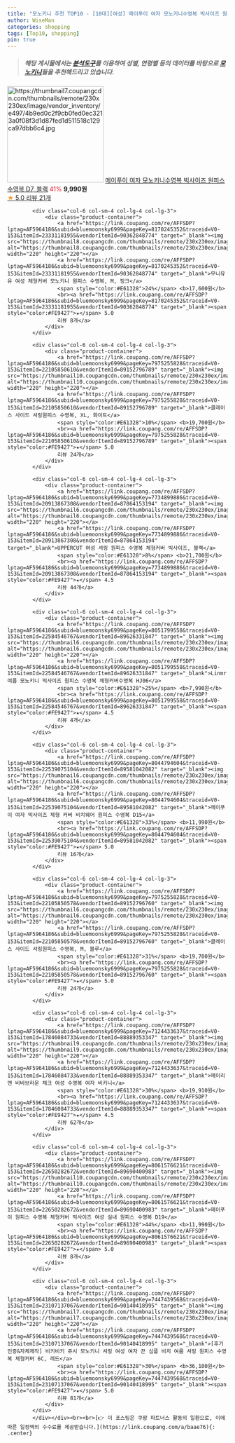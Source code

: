 ```yaml
---
title: "모노키니 추천 TOP10 - [10대][여성] 메이푸이 여자 모노키니수영복 빅사이즈 원피스 수영복 D7, 블랙"
author: WiseMan
categories: shopping
tags: [Top10, shopping]
pin: true
---
```


> ##### 해당 게시물에서는 [**분석도구**](https://itemscout.io/)를 이용하여 **성별**, **연령별** 등의 데이터를 바탕으로 [**모노키니**](https://link.coupang.com/a/baae76)들을 추천해드리고 있습니다.
<div class="container"><div class="row">
            <div class="col-6 col-sm-4 col-lg-4 col-lg-3">
                <div class="product-container">
                    <a href="https://link.coupang.com/re/AFFSDP?lptag=AF5964186&subid=bluemoonsky6999&pageKey=7994396351&traceid=V0-153&itemId=22231793011&vendorItemId=89277697864" target="_blank"><img src="https://thumbnail7.coupangcdn.com/thumbnails/remote/230x230ex/image/vendor_inventory/e497/4b9ed0c2f9cb0fed0ec3213a0f08f3d1d87fed1d511518c129ca97dbb6c4.jpg" alt="https://thumbnail7.coupangcdn.com/thumbnails/remote/230x230ex/image/vendor_inventory/e497/4b9ed0c2f9cb0fed0ec3213a0f08f3d1d87fed1d511518c129ca97dbb6c4.jpg" width="220" height="220"></a>
                    <a href="https://link.coupang.com/re/AFFSDP?lptag=AF5964186&subid=bluemoonsky6999&pageKey=7994396351&traceid=V0-153&itemId=22231793011&vendorItemId=89277697864" target="_blank">메이푸이 여자 모노키니수영복 빅사이즈 원피스 수영복 D7, 블랙</a>
                    <span style="color:#E61328">41%</span> <b>9,990원</b>
                    <br><a href="https://link.coupang.com/re/AFFSDP?lptag=AF5964186&subid=bluemoonsky6999&pageKey=7994396351&traceid=V0-153&itemId=22231793011&vendorItemId=89277697864" target="_blank"><span style="color:#FE9427">★</span> 5.0
                    리뷰 21개</a>
                </div>
            </div>
            
            <div class="col-6 col-sm-4 col-lg-4 col-lg-3">
                <div class="product-container">
                    <a href="https://link.coupang.com/re/AFFSDP?lptag=AF5964186&subid=bluemoonsky6999&pageKey=8170245352&traceid=V0-153&itemId=23331181955&vendorItemId=90362848774" target="_blank"><img src="https://thumbnail8.coupangcdn.com/thumbnails/remote/230x230ex/image/vendor_inventory/b630/73499fcd489eed1f61c2e6e7a740685a97fcbb0fd52df1ac83f55060ec36.png" alt="https://thumbnail8.coupangcdn.com/thumbnails/remote/230x230ex/image/vendor_inventory/b630/73499fcd489eed1f61c2e6e7a740685a97fcbb0fd52df1ac83f55060ec36.png" width="220" height="220"></a>
                    <a href="https://link.coupang.com/re/AFFSDP?lptag=AF5964186&subid=bluemoonsky6999&pageKey=8170245352&traceid=V0-153&itemId=23331181955&vendorItemId=90362848774" target="_blank">무니유유 여성 체형커버 모노키니 원피스 수영복, M, 핑크</a>
                    <span style="color:#E61328">24%</span> <b>17,600원</b>
                    <br><a href="https://link.coupang.com/re/AFFSDP?lptag=AF5964186&subid=bluemoonsky6999&pageKey=8170245352&traceid=V0-153&itemId=23331181955&vendorItemId=90362848774" target="_blank"><span style="color:#FE9427">★</span> 5.0
                    리뷰 8개</a>
                </div>
            </div>
            
            <div class="col-6 col-sm-4 col-lg-4 col-lg-3">
                <div class="product-container">
                    <a href="https://link.coupang.com/re/AFFSDP?lptag=AF5964186&subid=bluemoonsky6999&pageKey=7975255828&traceid=V0-153&itemId=22105850610&vendorItemId=89152796789" target="_blank"><img src="https://thumbnail10.coupangcdn.com/thumbnails/remote/230x230ex/image/vendor_inventory/8672/e3bc717208bb35c913f5927ebff41882cbbfdbf665a1f0250418806fbd67.jpg" alt="https://thumbnail10.coupangcdn.com/thumbnails/remote/230x230ex/image/vendor_inventory/8672/e3bc717208bb35c913f5927ebff41882cbbfdbf665a1f0250418806fbd67.jpg" width="220" height="220"></a>
                    <a href="https://link.coupang.com/re/AFFSDP?lptag=AF5964186&subid=bluemoonsky6999&pageKey=7975255828&traceid=V0-153&itemId=22105850610&vendorItemId=89152796789" target="_blank">클레이스 사이드 셔링원피스 수영복, XL, 화이트</a>
                    <span style="color:#E61328">10%</span> <b>19,700원</b>
                    <br><a href="https://link.coupang.com/re/AFFSDP?lptag=AF5964186&subid=bluemoonsky6999&pageKey=7975255828&traceid=V0-153&itemId=22105850610&vendorItemId=89152796789" target="_blank"><span style="color:#FE9427">★</span> 5.0
                    리뷰 24개</a>
                </div>
            </div>
            
            <div class="col-6 col-sm-4 col-lg-4 col-lg-3">
                <div class="product-container">
                    <a href="https://link.coupang.com/re/AFFSDP?lptag=AF5964186&subid=bluemoonsky6999&pageKey=7734899886&traceid=V0-153&itemId=20913867308&vendorItemId=87864153194" target="_blank"><img src="https://thumbnail6.coupangcdn.com/thumbnails/remote/230x230ex/image/vendor_inventory/0d88/f6ed6c111a20e3f554d3d0e7c54624d1ed6da88b8d7ab0d719cb83d63c4f.jpg" alt="https://thumbnail6.coupangcdn.com/thumbnails/remote/230x230ex/image/vendor_inventory/0d88/f6ed6c111a20e3f554d3d0e7c54624d1ed6da88b8d7ab0d719cb83d63c4f.jpg" width="220" height="220"></a>
                    <a href="https://link.coupang.com/re/AFFSDP?lptag=AF5964186&subid=bluemoonsky6999&pageKey=7734899886&traceid=V0-153&itemId=20913867308&vendorItemId=87864153194" target="_blank">UPPERCUT 여성 셔링 원피스 수영복 체형커버 빅사이즈, 블랙</a>
                    <span style="color:#E61328">8%</span> <b>21,700원</b>
                    <br><a href="https://link.coupang.com/re/AFFSDP?lptag=AF5964186&subid=bluemoonsky6999&pageKey=7734899886&traceid=V0-153&itemId=20913867308&vendorItemId=87864153194" target="_blank"><span style="color:#FE9427">★</span> 4.5
                    리뷰 44개</a>
                </div>
            </div>
            
            <div class="col-6 col-sm-4 col-lg-4 col-lg-3">
                <div class="product-container">
                    <a href="https://link.coupang.com/re/AFFSDP?lptag=AF5964186&subid=bluemoonsky6999&pageKey=8051799558&traceid=V0-153&itemId=22584546767&vendorItemId=89626331847" target="_blank"><img src="https://thumbnail6.coupangcdn.com/thumbnails/remote/230x230ex/image/vendor_inventory/9945/18049348e2af5a58153a83ccf1f61779ce18335c9dabc237f8ab0c484fe9.png" alt="https://thumbnail6.coupangcdn.com/thumbnails/remote/230x230ex/image/vendor_inventory/9945/18049348e2af5a58153a83ccf1f61779ce18335c9dabc237f8ab0c484fe9.png" width="220" height="220"></a>
                    <a href="https://link.coupang.com/re/AFFSDP?lptag=AF5964186&subid=bluemoonsky6999&pageKey=8051799558&traceid=V0-153&itemId=22584546767&vendorItemId=89626331847" target="_blank">Linmr 여름 모노키니 빅사이즈 원피스 수영복 체형커버수영복 HJ06</a>
                    <span style="color:#E61328">25%</span> <b>7,990원</b>
                    <br><a href="https://link.coupang.com/re/AFFSDP?lptag=AF5964186&subid=bluemoonsky6999&pageKey=8051799558&traceid=V0-153&itemId=22584546767&vendorItemId=89626331847" target="_blank"><span style="color:#FE9427">★</span> 4.5
                    리뷰 4개</a>
                </div>
            </div>
            
            <div class="col-6 col-sm-4 col-lg-4 col-lg-3">
                <div class="product-container">
                    <a href="https://link.coupang.com/re/AFFSDP?lptag=AF5964186&subid=bluemoonsky6999&pageKey=8044794604&traceid=V0-153&itemId=22539075104&vendorItemId=89581042082" target="_blank"><img src="https://thumbnail6.coupangcdn.com/thumbnails/remote/230x230ex/image/vendor_inventory/3d86/14dfa9486c361d1a2563366b9f19c87525874d41cfefe80671b90dc34fdd.jpg" alt="https://thumbnail6.coupangcdn.com/thumbnails/remote/230x230ex/image/vendor_inventory/3d86/14dfa9486c361d1a2563366b9f19c87525874d41cfefe80671b90dc34fdd.jpg" width="220" height="220"></a>
                    <a href="https://link.coupang.com/re/AFFSDP?lptag=AF5964186&subid=bluemoonsky6999&pageKey=8044794604&traceid=V0-153&itemId=22539075104&vendorItemId=89581042082" target="_blank">메이푸이 여자 빅사이즈 체형 커버 비치웨어 원피스 수영복 D15</a>
                    <span style="color:#E61328">33%</span> <b>11,990원</b>
                    <br><a href="https://link.coupang.com/re/AFFSDP?lptag=AF5964186&subid=bluemoonsky6999&pageKey=8044794604&traceid=V0-153&itemId=22539075104&vendorItemId=89581042082" target="_blank"><span style="color:#FE9427">★</span> 5.0
                    리뷰 16개</a>
                </div>
            </div>
            
            <div class="col-6 col-sm-4 col-lg-4 col-lg-3">
                <div class="product-container">
                    <a href="https://link.coupang.com/re/AFFSDP?lptag=AF5964186&subid=bluemoonsky6999&pageKey=7975255828&traceid=V0-153&itemId=22105850578&vendorItemId=89152796760" target="_blank"><img src="https://thumbnail6.coupangcdn.com/thumbnails/remote/230x230ex/image/vendor_inventory/445c/6809c00afa183da0c449d0e7541a6c4431643568eb17830f8d2a7746901f.JPG" alt="https://thumbnail6.coupangcdn.com/thumbnails/remote/230x230ex/image/vendor_inventory/445c/6809c00afa183da0c449d0e7541a6c4431643568eb17830f8d2a7746901f.JPG" width="220" height="220"></a>
                    <a href="https://link.coupang.com/re/AFFSDP?lptag=AF5964186&subid=bluemoonsky6999&pageKey=7975255828&traceid=V0-153&itemId=22105850578&vendorItemId=89152796760" target="_blank">클레이스 사이드 셔링원피스 수영복, M, 블루</a>
                    <span style="color:#E61328">31%</span> <b>19,700원</b>
                    <br><a href="https://link.coupang.com/re/AFFSDP?lptag=AF5964186&subid=bluemoonsky6999&pageKey=7975255828&traceid=V0-153&itemId=22105850578&vendorItemId=89152796760" target="_blank"><span style="color:#FE9427">★</span> 5.0
                    리뷰 24개</a>
                </div>
            </div>
            
            <div class="col-6 col-sm-4 col-lg-4 col-lg-3">
                <div class="product-container">
                    <a href="https://link.coupang.com/re/AFFSDP?lptag=AF5964186&subid=bluemoonsky6999&pageKey=7124433637&traceid=V0-153&itemId=17846084733&vendorItemId=88889353347" target="_blank"><img src="https://thumbnail9.coupangcdn.com/thumbnails/remote/230x230ex/image/vendor_inventory/f38d/5c44d4116cc9cb8b25124a802d520ac3920e4b9be8b772b42398681a532c.jpg" alt="https://thumbnail9.coupangcdn.com/thumbnails/remote/230x230ex/image/vendor_inventory/f38d/5c44d4116cc9cb8b25124a802d520ac3920e4b9be8b772b42398681a532c.jpg" width="220" height="220"></a>
                    <a href="https://link.coupang.com/re/AFFSDP?lptag=AF5964186&subid=bluemoonsky6999&pageKey=7124433637&traceid=V0-153&itemId=17846084733&vendorItemId=88889353347" target="_blank">메이리앤 비바브라운 체크 여성 수영복 여자 비키니</a>
                    <span style="color:#E61328">30%</span> <b>19,910원</b>
                    <br><a href="https://link.coupang.com/re/AFFSDP?lptag=AF5964186&subid=bluemoonsky6999&pageKey=7124433637&traceid=V0-153&itemId=17846084733&vendorItemId=88889353347" target="_blank"><span style="color:#FE9427">★</span> 4.5
                    리뷰 62개</a>
                </div>
            </div>
            
            <div class="col-6 col-sm-4 col-lg-4 col-lg-3">
                <div class="product-container">
                    <a href="https://link.coupang.com/re/AFFSDP?lptag=AF5964186&subid=bluemoonsky6999&pageKey=8061576621&traceid=V0-153&itemId=22650282672&vendorItemId=89690400983" target="_blank"><img src="https://thumbnail10.coupangcdn.com/thumbnails/remote/230x230ex/image/vendor_inventory/e73a/590b5928ac71610116360b4544d4dc3667fb5a29c065f750726c34a4eb27.jpg" alt="https://thumbnail10.coupangcdn.com/thumbnails/remote/230x230ex/image/vendor_inventory/e73a/590b5928ac71610116360b4544d4dc3667fb5a29c065f750726c34a4eb27.jpg" width="220" height="220"></a>
                    <a href="https://link.coupang.com/re/AFFSDP?lptag=AF5964186&subid=bluemoonsky6999&pageKey=8061576621&traceid=V0-153&itemId=22650282672&vendorItemId=89690400983" target="_blank">메이푸이 원피스 수영복 체형커버 빅사이즈 여성 실내 원피스 수영복 D19</a>
                    <span style="color:#E61328">44%</span> <b>11,990원</b>
                    <br><a href="https://link.coupang.com/re/AFFSDP?lptag=AF5964186&subid=bluemoonsky6999&pageKey=8061576621&traceid=V0-153&itemId=22650282672&vendorItemId=89690400983" target="_blank"><span style="color:#FE9427">★</span> 5.0
                    리뷰 8개</a>
                </div>
            </div>
            
            <div class="col-6 col-sm-4 col-lg-4 col-lg-3">
                <div class="product-container">
                    <a href="https://link.coupang.com/re/AFFSDP?lptag=AF5964186&subid=bluemoonsky6999&pageKey=7447439568&traceid=V0-153&itemId=23107137067&vendorItemId=90140418995" target="_blank"><img src="https://thumbnail7.coupangcdn.com/thumbnails/remote/230x230ex/image/vendor_inventory/de5b/405fc3baa881d04acd133bc8db752a0b56de8729472f513ac7ef9639113e.jpg" alt="https://thumbnail7.coupangcdn.com/thumbnails/remote/230x230ex/image/vendor_inventory/de5b/405fc3baa881d04acd133bc8db752a0b56de8729472f513ac7ef9639113e.jpg" width="220" height="220"></a>
                    <a href="https://link.coupang.com/re/AFFSDP?lptag=AF5964186&subid=bluemoonsky6999&pageKey=7447439568&traceid=V0-153&itemId=23107137067&vendorItemId=90140418995" target="_blank">[후기인증&자체제작] 비키비키 쥬시 모노키니 셔링 여성 여자 끈 심플 비치 여름 셔링 원피스 수영복 체형커버 6C, 레드</a>
                    <span style="color:#E61328">30%</span> <b>36,100원</b>
                    <br><a href="https://link.coupang.com/re/AFFSDP?lptag=AF5964186&subid=bluemoonsky6999&pageKey=7447439568&traceid=V0-153&itemId=23107137067&vendorItemId=90140418995" target="_blank"><span style="color:#FE9427">★</span> 5.0
                    리뷰 81개</a>
                </div>
            </div>
            </div></div><br><br>[👉 이 포스팅은 쿠팡 파트너스 활동의 일환으로, 이에 따른 일정액의 수수료를 제공받습니다.](https://link.coupang.com/a/baae76){: .center}